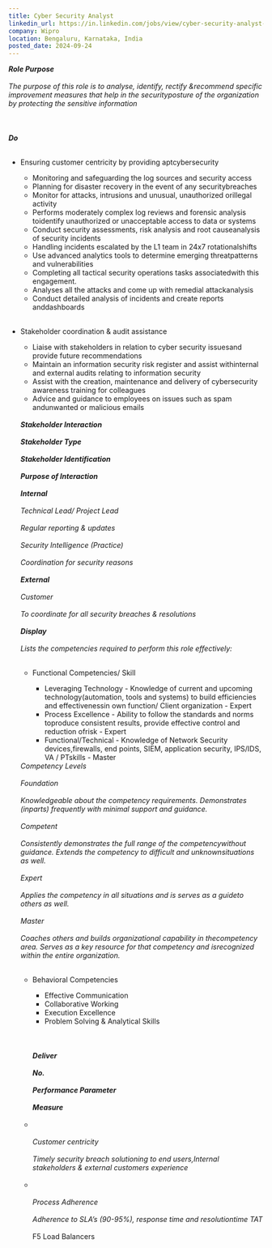 ```yaml
---
title: Cyber Security Analyst
linkedin_url: https://in.linkedin.com/jobs/view/cyber-security-analyst-at-wipro-3927395668?position=13&pageNum=0&refId=Ws4E0X6aDNhIUt22%2B9u5fw%3D%3D&trackingId=38Xrexl9NR7YLQ%2FEPvTpTg%3D%3D
company: Wipro
location: Bengaluru, Karnataka, India
posted_date: 2024-09-24
---
```


<div class="description__text description__text--rich">
<section class="show-more-less-html" data-max-lines="5">
<div class="show-more-less-html__markup show-more-less-html__markup--clamp-after-5 relative overflow-hidden">
<strong><em>Role Purpose<br/><br/></em></strong><em>The purpose of this role is to analyse, identify, rectify &amp;recommend specific improvement measures that help in the securityposture of the organization by protecting the sensitive information<br/><br/></em><strong> <br/><br/></strong><strong><em>Do<br/><br/></em></strong><ul><li>Ensuring customer centricity by providing aptcybersecurity </li><ul><li>Monitoring and safeguarding the log sources and security access</li><li>Planning for disaster recovery in the event of any securitybreaches</li><li>Monitor for attacks, intrusions and unusual, unauthorized orillegal activity</li><li>Performs moderately complex log reviews and forensic analysis toidentify unauthorized or unacceptable access to data or systems</li><li>Conduct security assessments, risk analysis and root causeanalysis of security incidents</li><li>Handling incidents escalated by the L1 team in 24x7 rotationalshifts</li><li>Use advanced analytics tools to determine emerging threatpatterns and vulnerabilities</li><li>Completing all tactical security operations tasks associatedwith this engagement.</li><li>Analyses all the attacks and come up with remedial attackanalysis</li><li>Conduct detailed analysis of incidents and create reports anddashboards<br/><br/></li></ul></ul><ul><li>Stakeholder coordination &amp; audit assistance</li><ul><li>Liaise with stakeholders in relation to cyber security issuesand provide future recommendations</li><li>Maintain an information security risk register and assist withinternal and external audits relating to information security</li><li>Assist with the creation, maintenance and delivery of cybersecurity awareness training for colleagues</li><li>Advice and guidance to employees on issues such as spam andunwanted or malicious emails<br/><br/></li></ul><strong><em>Stakeholder Interaction<br/><br/></em></strong><strong><em>Stakeholder Type<br/><br/></em></strong><strong><em>Stakeholder Identification<br/><br/></em></strong><strong><em>Purpose of Interaction<br/><br/></em></strong><strong><em>Internal<br/><br/></em></strong><em>Technical Lead/ Project Lead<br/><br/></em><em>Regular reporting &amp; updates<br/><br/></em><em>Security Intelligence (Practice)<br/><br/></em><em>Coordination for security reasons<br/><br/></em><strong><em>External<br/><br/></em></strong><em>Customer<br/><br/></em><em>To coordinate for all security breaches &amp; resolutions<br/><br/></em><strong><em>Display<br/><br/></em></strong><em>Lists the competencies required to perform this role effectively:<br/><br/></em><ul><li>Functional Competencies/ Skill</li><ul><li>Leveraging Technology - Knowledge of current and upcoming technology(automation, tools and systems) to build efficiencies and effectivenessin own function/ Client organization - Expert</li><li>Process Excellence - Ability to follow the standards and norms toproduce consistent results, provide effective control and reduction ofrisk - Expert</li><li>Functional/Technical - Knowledge of Network Security devices,firewalls, end points, SIEM, application security, IPS/IDS, VA / PTskills - Master<br/></li></ul></ul><em>Competency Levels<br/><br/></em><em>Foundation<br/><br/></em><em>Knowledgeable about the competency requirements. Demonstrates (inparts) frequently with minimal support and guidance.<br/><br/></em><em>Competent<br/><br/></em><em>Consistently demonstrates the full range of the competencywithout guidance. Extends the competency to difficult and unknownsituations as well.<br/><br/></em><em>Expert<br/><br/></em><em>Applies the competency in all situations and is serves as a guideto others as well.<br/><br/></em><em>Master<br/><br/></em><em>Coaches others and builds organizational capability in thecompetency area. Serves as a key resource for that competency and isrecognized within the entire organization.<br/><br/></em><ul><li>Behavioral Competencies</li><ul><li>Effective Communication</li><li>Collaborative Working</li><li>Execution Excellence</li><li>Problem Solving &amp; Analytical Skills<br/><br/></li></ul><strong> <br/><br/></strong><strong><em>Deliver<br/><br/></em></strong><strong><em>No.<br/><br/></em></strong><strong><em>Performance Parameter<br/><br/></em></strong><strong><em>Measure<br/><br/></em></strong><li><br/><br/></li><em>Customer centricity <br/><br/></em><em>Timely security breach solutioning to end users,Internal stakeholders &amp; external customers experience<br/><br/></em><li><br/><br/></li><em>Process Adherence <br/><br/></em><em>Adherence to SLA’s (90-95%), response time and resolutiontime TAT<br/><br/></em>F5 Load Balancers</ul></ul>
</div>


<!-- --> </section>
</div>